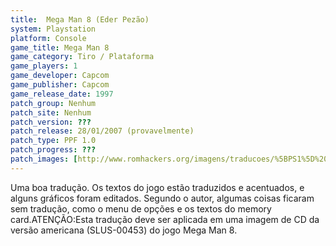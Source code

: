 ```yaml
---
title:  Mega Man 8 (Eder Pezão)
system: Playstation
platform: Console
game_title: Mega Man 8
game_category: Tiro / Plataforma
game_players: 1
game_developer: Capcom
game_publisher: Capcom
game_release_date: 1997
patch_group: Nenhum
patch_site: Nenhum
patch_version: ???
patch_release: 28/01/2007 (provavelmente)
patch_type: PPF 1.0
patch_progress: ???
patch_images: [http://www.romhackers.org/imagens/traducoes/%5BPS1%5D%20Mega%20Man%208%20-%20Eder%20Pez%C3%A3o%20-%201.gif,http://www.romhackers.org/imagens/traducoes/%5BPS1%5D%20Mega%20Man%208%20-%20Eder%20Pez%C3%A3o%20-%202.gif,http://www.romhackers.org/imagens/traducoes/%5BPS1%5D%20Mega%20Man%208%20-%20Eder%20Pez%C3%A3o%20-%203.gif]
---
```

Uma boa tradução. Os textos do jogo estão traduzidos e acentuados, e alguns gráficos foram editados. Segundo o autor, algumas coisas ficaram sem tradução, como o menu de opções e os textos do memory card.ATENÇÃO:Esta tradução deve ser aplicada em uma imagem de CD da versão americana (SLUS-00453) do jogo Mega Man 8.